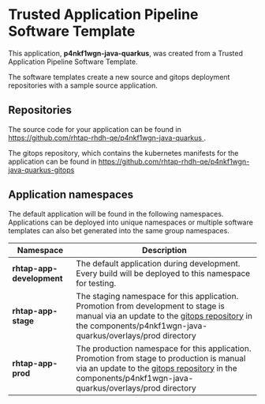 # Trusted Application Pipeline Software Template

This application, **p4nkf1wgn-java-quarkus**, was created from a Trusted Application Pipeline Software Template.

The software templates create a new source and gitops deployment repositories with a sample source application. 

## Repositories

The source code for your application can be found in [https://github.com/rhtap-rhdh-qe/p4nkf1wgn-java-quarkus ](https://github.com/rhtap-rhdh-qe/p4nkf1wgn-java-quarkus ).
 
The gitops repository, which contains the kubernetes manifests for the application can be found in 
[https://github.com/rhtap-rhdh-qe/p4nkf1wgn-java-quarkus-gitops ](https://github.com/rhtap-rhdh-qe/p4nkf1wgn-java-quarkus-gitops ) 

## Application namespaces 

The default application will be found in the following namespaces. Applications can be deployed into unique namespaces or multiple software templates can also bet generated into the same group namespaces.  

|  Namespace   |  Description   |  
| -------- | -------- |   
| **rhtap-app-development** | The default application during development. Every build will be deployed to this namespace for testing. | 
| **rhtap-app-stage** | The staging namespace for this application. Promotion from development to stage is manual via an update to the [gitops repository](https://github.com/rhtap-rhdh-qe/p4nkf1wgn-java-quarkus-gitops ) in the components/p4nkf1wgn-java-quarkus/overlays/prod directory |  
| **rhtap-app-prod** | The production namespace for this application. Promotion from stage to production is manual via an update to the [gitops repository](https://github.com/rhtap-rhdh-qe/p4nkf1wgn-java-quarkus-gitops ) in the components/p4nkf1wgn-java-quarkus/overlays/prod directory | 